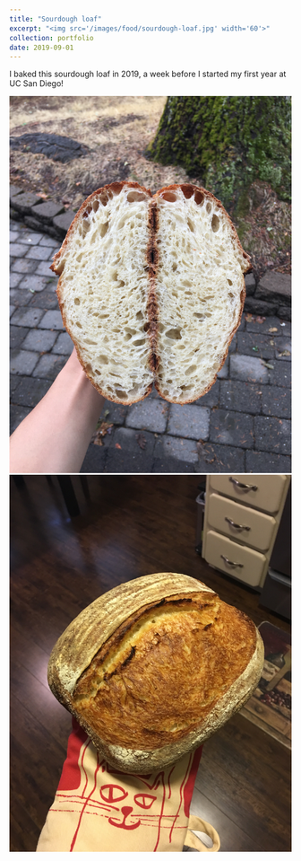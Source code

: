 ```yaml
---
title: "Sourdough loaf"
excerpt: "<img src='/images/food/sourdough-loaf.jpg' width='60'>"
collection: portfolio
date: 2019-09-01
---
```


I baked this sourdough loaf in 2019, a week before I started my first year at UC San Diego!

![](/images/food/sourdough-loaf-cut.jpg)
![](/images/food/sourdough-loaf.jpg)